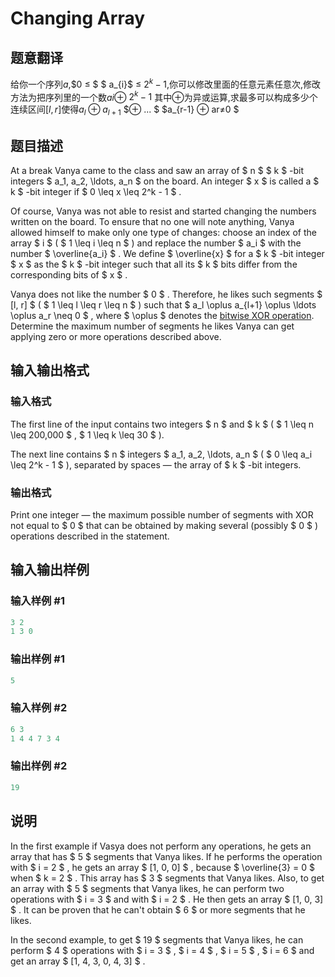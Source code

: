 # Changing Array

## 题意翻译

给你一个序列$a$,$0 ≤ $ $ a_{i}$ $≤$ $2^{k}-1$,你可以修改里面的任意元素任意次,修改方法为把序列里的一个数$ai⊕$ $2^{k}-1$ 其中$⊕$为异或运算,求最多可以构成多少个连续区间$[l,r]$使得$a_{l} ⊕a_{l+1}$ $⊕ ... $ $a_{r-1} ⊕ ar≠0 $ 

## 题目描述

At a break Vanya came to the class and saw an array of $ n $ $ k $ -bit integers $ a_1, a_2, \ldots, a_n $ on the board. An integer $ x $ is called a $ k $ -bit integer if $ 0 \leq x \leq 2^k - 1 $ .

Of course, Vanya was not able to resist and started changing the numbers written on the board. To ensure that no one will note anything, Vanya allowed himself to make only one type of changes: choose an index of the array $ i $ ( $ 1 \leq i \leq n $ ) and replace the number $ a_i $ with the number $ \overline{a_i} $ . We define $ \overline{x} $ for a $ k $ -bit integer $ x $ as the $ k $ -bit integer such that all its $ k $ bits differ from the corresponding bits of $ x $ .

Vanya does not like the number $ 0 $ . Therefore, he likes such segments $ [l, r] $ ( $ 1 \leq l \leq r \leq n $ ) such that $ a_l \oplus a_{l+1} \oplus \ldots \oplus a_r \neq 0 $ , where $ \oplus $ denotes the [bitwise XOR operation](https://en.wikipedia.org/wiki/Bitwise_operation#XOR). Determine the maximum number of segments he likes Vanya can get applying zero or more operations described above.

## 输入输出格式

### 输入格式

The first line of the input contains two integers $ n $ and $ k $ ( $ 1 \leq n \leq 200\,000 $ , $ 1 \leq k \leq 30 $ ).

The next line contains $ n $ integers $ a_1, a_2, \ldots, a_n $ ( $ 0 \leq a_i \leq 2^k - 1 $ ), separated by spaces — the array of $ k $ -bit integers.

### 输出格式

Print one integer — the maximum possible number of segments with XOR not equal to $ 0 $ that can be obtained by making several (possibly $ 0 $ ) operations described in the statement.

## 输入输出样例

### 输入样例 #1

```cpp
3 2
1 3 0

```
### 输出样例 #1

```cpp
5
```


### 输入样例 #2

```cpp
6 3
1 4 4 7 3 4

```
### 输出样例 #2

```cpp
19
```


## 说明

In the first example if Vasya does not perform any operations, he gets an array that has $ 5 $ segments that Vanya likes. If he performs the operation with $ i = 2 $ , he gets an array $ [1, 0, 0] $ , because $ \overline{3} = 0 $ when $ k = 2 $ . This array has $ 3 $ segments that Vanya likes. Also, to get an array with $ 5 $ segments that Vanya likes, he can perform two operations with $ i = 3 $ and with $ i = 2 $ . He then gets an array $ [1, 0, 3] $ . It can be proven that he can't obtain $ 6 $ or more segments that he likes.

In the second example, to get $ 19 $ segments that Vanya likes, he can perform $ 4 $ operations with $ i = 3 $ , $ i = 4 $ , $ i = 5 $ , $ i = 6 $ and get an array $ [1, 4, 3, 0, 4, 3] $ .

